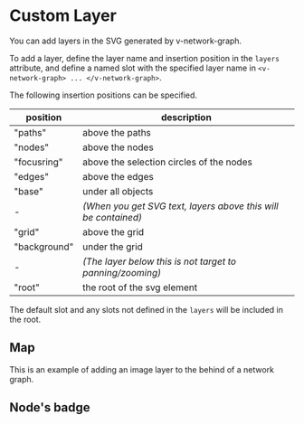 # Custom Layer

You can add layers in the SVG generated by v-network-graph.

To add a layer, define the layer name and insertion position
in the `layers` attribute, and define a named slot with the
specified layer name in `<v-network-graph> ... </v-network-graph>`.

The following insertion positions can be specified.

<div class="reference-table">

| position     | description                                                    |
| ------------ | -------------------------------------------------------------- |
| "paths"      | above the paths                                                |
| "nodes"      | above the nodes                                                |
| "focusring"  | above the selection circles of the nodes                       |
| "edges"      | above the edges                                                |
| "base"       | under all objects                                              |
| -            | _(When you get SVG text, layers above this will be contained)_ |
| "grid"       | above the grid                                                 |
| "background" | under the grid                                                 |
| -            | _(The layer below this is not target to panning/zooming)_      |
| "root"       | the root of the svg element                                    |

</div>

The default slot and any slots not defined in the `layers` will be
included in the root.

## Map

This is an example of adding an image layer to the behind of a network graph.

<demo-tabs :use-data="true" :demo-height="400">
<template v-slot:demo>
  <DemoMap />
</template>
<template v-slot:source>

<<< @/.vitepress/components/07_layer/01/Map.vue{8,10-19,31-35}

</template>
<template v-slot:data>

<<< @/.vitepress/components/07_layer/01/data.ts

</template>
</demo-tabs>

## Node's badge

<demo-tabs :use-data="true">
<template v-slot:demo>
  <DemoBadge />
</template>
<template v-slot:source>

<<< @/.vitepress/components/07_layer/02/Badge.vue{7,9-23,33-37}

</template>
<template v-slot:data>

<<< @/.vitepress/components/07_layer/02/data.ts

</template>
</demo-tabs>

<script setup>
import DemoMap from '../.vitepress/components/07_layer/01/Map.vue'
import DemoBadge from '../.vitepress/components/07_layer/02/Badge.vue'
</script>
